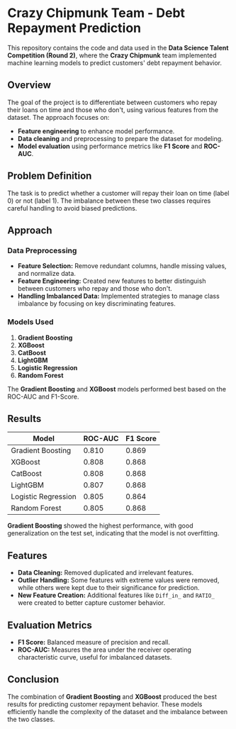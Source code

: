 # Crazy Chipmunk Team - Debt Repayment Prediction

This repository contains the code and data used in the **Data Science Talent Competition (Round 2)**, where the **Crazy Chipmunk** team implemented machine learning models to predict customers' debt repayment behavior.

## Overview

The goal of the project is to differentiate between customers who repay their loans on time and those who don't, using various features from the dataset. The approach focuses on:
- **Feature engineering** to enhance model performance.
- **Data cleaning** and preprocessing to prepare the dataset for modeling.
- **Model evaluation** using performance metrics like **F1 Score** and **ROC-AUC**.

## Problem Definition

The task is to predict whether a customer will repay their loan on time (label 0) or not (label 1). The imbalance between these two classes requires careful handling to avoid biased predictions.

## Approach

### Data Preprocessing
- **Feature Selection:** Remove redundant columns, handle missing values, and normalize data.
- **Feature Engineering:** Created new features to better distinguish between customers who repay and those who don't.
- **Handling Imbalanced Data:** Implemented strategies to manage class imbalance by focusing on key discriminating features.

### Models Used
1. **Gradient Boosting**
2. **XGBoost**
3. **CatBoost**
4. **LightGBM**
5. **Logistic Regression**
6. **Random Forest**

The **Gradient Boosting** and **XGBoost** models performed best based on the ROC-AUC and F1-Score.

## Results

| Model                   | ROC-AUC | F1 Score |
|--------------------------|---------|----------|
| Gradient Boosting         | 0.810   | 0.869    |
| XGBoost                   | 0.808   | 0.868    |
| CatBoost                  | 0.808   | 0.868    |
| LightGBM                  | 0.807   | 0.868    |
| Logistic Regression       | 0.805   | 0.864    |
| Random Forest             | 0.805   | 0.868    |

**Gradient Boosting** showed the highest performance, with good generalization on the test set, indicating that the model is not overfitting.

## Features

- **Data Cleaning:** Removed duplicated and irrelevant features.
- **Outlier Handling:** Some features with extreme values were removed, while others were kept due to their significance for prediction.
- **New Feature Creation:** Additional features like `Diff_in_` and `RATIO_` were created to better capture customer behavior.

## Evaluation Metrics
- **F1 Score:** Balanced measure of precision and recall.
- **ROC-AUC:** Measures the area under the receiver operating characteristic curve, useful for imbalanced datasets.

## Conclusion

The combination of **Gradient Boosting** and **XGBoost** produced the best results for predicting customer repayment behavior. These models efficiently handle the complexity of the dataset and the imbalance between the two classes.
